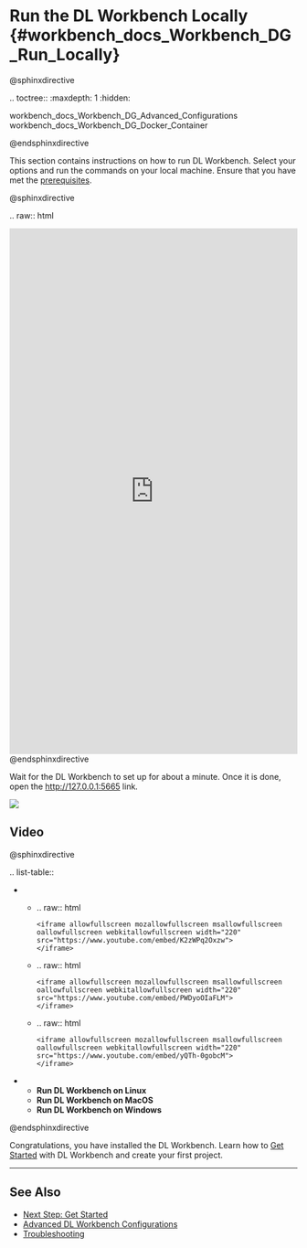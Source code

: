 # Run the DL Workbench Locally {#workbench_docs_Workbench_DG_Run_Locally}

@sphinxdirective

.. toctree::
   :maxdepth: 1
   :hidden:
   
   workbench_docs_Workbench_DG_Advanced_Configurations
   workbench_docs_Workbench_DG_Docker_Container
      
@endsphinxdirective

This section contains instructions on how to run DL Workbench. Select your options and run the commands on your local machine. Ensure that you have met the [prerequisites](Prerequisites.md). 

@sphinxdirective

.. raw:: html

   <iframe style="width: 100%; height: 920px;" src="https://openvinotoolkit.github.io/workbench_aux/"  frameborder="0" allow="clipboard-write;"></iframe>
@endsphinxdirective

Wait for the DL Workbench to set up for about a minute. Once it is done, open the http://127.0.0.1:5665 link.

![](img/start_page_crop.png)

## Video

@sphinxdirective

.. list-table::

   * - .. raw:: html

           <iframe allowfullscreen mozallowfullscreen msallowfullscreen oallowfullscreen webkitallowfullscreen width="220"
           src="https://www.youtube.com/embed/K2zWPq2Oxzw">
           </iframe>
    
     - .. raw:: html

           <iframe allowfullscreen mozallowfullscreen msallowfullscreen oallowfullscreen webkitallowfullscreen width="220"
           src="https://www.youtube.com/embed/PWDyoOIaFLM">
           </iframe>

     - .. raw:: html

           <iframe allowfullscreen mozallowfullscreen msallowfullscreen oallowfullscreen webkitallowfullscreen width="220"
           src="https://www.youtube.com/embed/yQTh-0gobcM">
           </iframe>

   * - **Run DL Workbench on Linux**
     - **Run DL Workbench on MacOS**
     - **Run DL Workbench on Windows**
     
@endsphinxdirective


Congratulations, you have installed the DL Workbench. Learn how to [Get Started](Work_with_Models_and_Sample_Datasets.md) with DL Workbench and create your first project.

---
## See Also

* [Next Step: Get Started](Work_with_Models_and_Sample_Datasets.md)
* [Advanced DL Workbench Configurations](Advanced_Config.md)
* [Troubleshooting](Troubleshooting.md)
